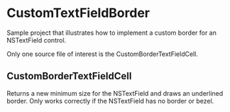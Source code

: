 # CustomTextFieldBorder
Sample project that illustrates how to implement a custom border for an NSTextField control.

Only one source file of interest is the CustomBorderTextFieldCell.

## CustomBorderTextFieldCell
Returns a new minimum size for the NSTextField and draws an underlined border. Only works correctly if the NSTextField has no border or bezel.

